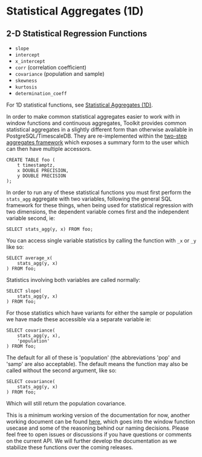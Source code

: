 <!-- markdownlint-disable -->
<!-- vale off -->
# Statistical Aggregates (1D)

## 2-D Statistical Regression Functions

*   `slope`
*   `intercept`
*   `x_intercept`
*   `corr` (correlation coefficient)
*   `covariance` (population  and sample)
*   `skewness`
*   `kurtosis`
*   `determination_coeff`

For 1D statistical functions, see [Statistical Aggregates
(1D)](./stats_agg_1D.md).

In order to make common statistical aggregates easier to work with in window
functions and continuous aggregates, Toolkit provides common statistical
aggregates in a slightly different form than  otherwise available in
PostgreSQL/TimescaleDB. They are re-implemented within the [two-step aggregates
framework](./two-step_aggregation.md) which exposes a summary form to the user
which can then have multiple accessors.

```SQL, non-transactional
CREATE TABLE foo (
    t timestamptz,
    x DOUBLE PRECISION,
    y DOUBLE PRECISION
);
```

In order to run any of these statistical functions you must first perform the
`stats_agg` aggregate with two variables, following the general SQL framework
for these things, when being used for statistical regression with two
dimensions, the dependent variable comes first and the independent variable
second, ie:

<!-- DOCS-DESCRIPTION: Create a two-dimensional statistical aggregate from columns `x` and `y` in table `foo` -->
```SQL, ignore-output, publish(stats_agg)
SELECT stats_agg(y, x) FROM foo;
```

You can access single variable statistics by calling the function with `_x` or `_y` like so:

<!-- DOCS-DESCRIPTION: Calculate the average of variable `x` from two-dimensional data -->
```SQL, ignore-output, publish(average_x)
SELECT average_x(
    stats_agg(y, x)
) FROM foo;
```

Statistics involving both variables are called normally:

<!-- DOCS-DESCRIPTION: Calculate the slope from a two-dimensional statistical aggregate -->
```SQL, ignore-output, publish(slope)
SELECT slope(
    stats_agg(y, x)
) FROM foo;
```

For those statistics which have variants for either the sample or population we have made these accessible via a separate variable ie:

<!-- DOCS-DESCRIPTION: Calculate the covariance from a two-dimensional statistical aggregate -->
```SQL, ignore-output, publish(covariance)
SELECT covariance(
    stats_agg(y, x),
    'population'
) FROM foo;
```

The default for all of these is 'population' (the abbreviations 'pop' and 'samp' are also acceptable). The default means the function may also be called without the second argument, like so:

<!-- DOCS-DESCRIPTION: Calculate the covariance with an implicit argument of `population` -->
```SQL, ignore-output, publish(covariance)
SELECT covariance(
    stats_agg(y, x)
) FROM foo;
```

Which will still return the population covariance.

This is a minimum working version of the documentation for now, another working
document can be found [here](docs/rolling_average_api_working.md), which goes
into the window function usecase and some of the reasoning behind our naming
decisions. Please feel free to open issues or discussions if you have questions
or comments on the current API. We will further develop the documentation as we
stabilize these functions over the coming releases.
